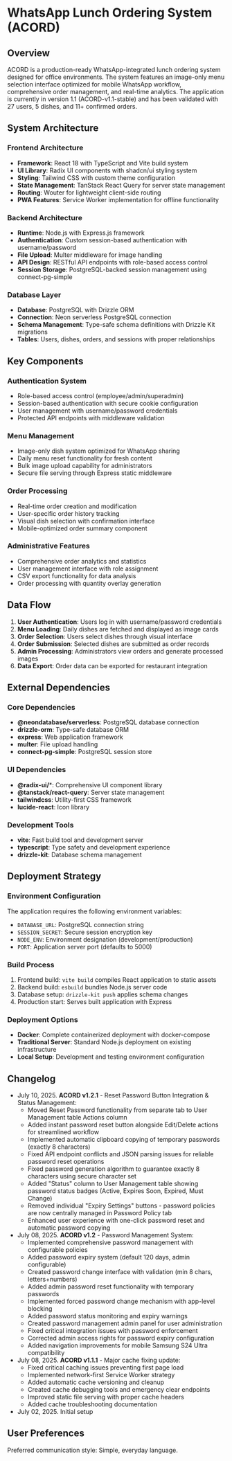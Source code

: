 # WhatsApp Lunch Ordering System (ACORD)

## Overview

ACORD is a production-ready WhatsApp-integrated lunch ordering system designed for office environments. The system features an image-only menu selection interface optimized for mobile WhatsApp workflow, comprehensive order management, and real-time analytics. The application is currently in version 1.1 (ACORD-v1.1-stable) and has been validated with 27 users, 5 dishes, and 11+ confirmed orders.

## System Architecture

### Frontend Architecture
- **Framework**: React 18 with TypeScript and Vite build system
- **UI Library**: Radix UI components with shadcn/ui styling system
- **Styling**: Tailwind CSS with custom theme configuration
- **State Management**: TanStack React Query for server state management
- **Routing**: Wouter for lightweight client-side routing
- **PWA Features**: Service Worker implementation for offline functionality

### Backend Architecture
- **Runtime**: Node.js with Express.js framework
- **Authentication**: Custom session-based authentication with username/password
- **File Upload**: Multer middleware for image handling
- **API Design**: RESTful API endpoints with role-based access control
- **Session Storage**: PostgreSQL-backed session management using connect-pg-simple

### Database Layer
- **Database**: PostgreSQL with Drizzle ORM
- **Connection**: Neon serverless PostgreSQL connection
- **Schema Management**: Type-safe schema definitions with Drizzle Kit migrations
- **Tables**: Users, dishes, orders, and sessions with proper relationships

## Key Components

### Authentication System
- Role-based access control (employee/admin/superadmin)
- Session-based authentication with secure cookie configuration
- User management with username/password credentials
- Protected API endpoints with middleware validation

### Menu Management
- Image-only dish system optimized for WhatsApp sharing
- Daily menu reset functionality for fresh content
- Bulk image upload capability for administrators
- Secure file serving through Express static middleware

### Order Processing
- Real-time order creation and modification
- User-specific order history tracking
- Visual dish selection with confirmation interface
- Mobile-optimized order summary component

### Administrative Features
- Comprehensive order analytics and statistics
- User management interface with role assignment
- CSV export functionality for data analysis
- Order processing with quantity overlay generation

## Data Flow

1. **User Authentication**: Users log in with username/password credentials
2. **Menu Loading**: Daily dishes are fetched and displayed as image cards
3. **Order Selection**: Users select dishes through visual interface
4. **Order Submission**: Selected dishes are submitted as order records
5. **Admin Processing**: Administrators view orders and generate processed images
6. **Data Export**: Order data can be exported for restaurant integration

## External Dependencies

### Core Dependencies
- **@neondatabase/serverless**: PostgreSQL database connection
- **drizzle-orm**: Type-safe database ORM
- **express**: Web application framework
- **multer**: File upload handling
- **connect-pg-simple**: PostgreSQL session store

### UI Dependencies
- **@radix-ui/***: Comprehensive UI component library
- **@tanstack/react-query**: Server state management
- **tailwindcss**: Utility-first CSS framework
- **lucide-react**: Icon library

### Development Tools
- **vite**: Fast build tool and development server
- **typescript**: Type safety and development experience
- **drizzle-kit**: Database schema management

## Deployment Strategy

### Environment Configuration
The application requires the following environment variables:
- `DATABASE_URL`: PostgreSQL connection string
- `SESSION_SECRET`: Secure session encryption key
- `NODE_ENV`: Environment designation (development/production)
- `PORT`: Application server port (defaults to 5000)

### Build Process
1. Frontend build: `vite build` compiles React application to static assets
2. Backend build: `esbuild` bundles Node.js server code
3. Database setup: `drizzle-kit push` applies schema changes
4. Production start: Serves built application with Express

### Deployment Options
- **Docker**: Complete containerized deployment with docker-compose
- **Traditional Server**: Standard Node.js deployment on existing infrastructure
- **Local Setup**: Development and testing environment configuration

## Changelog

- July 10, 2025. **ACORD v1.2.1** - Reset Password Button Integration & Status Management:
  - Moved Reset Password functionality from separate tab to User Management table Actions column
  - Added instant password reset button alongside Edit/Delete actions for streamlined workflow
  - Implemented automatic clipboard copying of temporary passwords (exactly 8 characters)
  - Fixed API endpoint conflicts and JSON parsing issues for reliable password reset operations
  - Fixed password generation algorithm to guarantee exactly 8 characters using secure character set
  - Added "Status" column to User Management table showing password status badges (Active, Expires Soon, Expired, Must Change)
  - Removed individual "Expiry Settings" buttons - password policies are now centrally managed in Password Policy tab
  - Enhanced user experience with one-click password reset and automatic password copying
- July 08, 2025. **ACORD v1.2** - Password Management System:
  - Implemented comprehensive password management with configurable policies
  - Added password expiry system (default 120 days, admin configurable)
  - Created password change interface with validation (min 8 chars, letters+numbers)
  - Added admin password reset functionality with temporary passwords
  - Implemented forced password change mechanism with app-level blocking
  - Added password status monitoring and expiry warnings
  - Created password management admin panel for user administration
  - Fixed critical integration issues with password enforcement
  - Corrected admin access rights for password expiry configuration
  - Added navigation improvements for mobile Samsung S24 Ultra compatibility
- July 08, 2025. **ACORD v1.1.1** - Major cache fixing update:
  - Fixed critical caching issues preventing first page load
  - Implemented network-first Service Worker strategy
  - Added automatic cache versioning and cleanup
  - Created cache debugging tools and emergency clear endpoints
  - Improved static file serving with proper cache headers
  - Added cache troubleshooting documentation
- July 02, 2025. Initial setup

## User Preferences

Preferred communication style: Simple, everyday language.